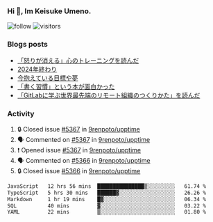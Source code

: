 ### Hi 👋, Im Keisuke Umeno.

<!--
**9renpoto/9renpoto** is a ✨ _special_ ✨ repository because its `README.md` (this file) appears on your GitHub profile.

Here are some ideas to get you started:

- 🔭 I’m currently working on ...
- 🌱 I’m currently learning ...
- 👯 I’m looking to collaborate on ...
- 🤔 I’m looking for help with ...
- 💬 Ask me about ...
- 📫 How to reach me: ...
- 😄 Pronouns: ...
- ⚡ Fun fact: ...
-->

![follow](https://img.shields.io/github/followers/9renpoto?label=Follow&style=social)
![visitors](https://komarev.com/ghpvc/?username=9renpoto&label=Profile%20views&color=0e75b6&style=flat)

### Blogs posts

<!-- BLOG-POST-LIST:START -->
- [「怒りが消える」心のトレーニングを読んだ](https://9renpoto.win/entry/2025/02/01/anger-management)
- [2024年終わり](https://9renpoto.win/entry/2024/12/31/2024-end)
- [今抱えている目標や夢](https://9renpoto.win/entry/2024/12/02/objective)
- [「書く習慣」という本が面白かった](https://9renpoto.win/entry/2024/11/11/leave_a_feeling_sad)
- [「GitLabに学ぶ世界最先端のリモート組織のつくりかた」を読んだ](https://9renpoto.win/entry/2024/09/10/remote_organization)
<!-- BLOG-POST-LIST:END -->

### Activity

<!--START_SECTION:activity-->
1. 🔒 Closed issue [#5367](https://github.com/9renpoto/upptime/issues/5367) in [9renpoto/upptime](https://github.com/9renpoto/upptime)
2. 🗣 Commented on [#5367](https://github.com/9renpoto/upptime/issues/5367#issuecomment-2637098825) in [9renpoto/upptime](https://github.com/9renpoto/upptime)
3. ❗ Opened issue [#5367](https://github.com/9renpoto/upptime/issues/5367) in [9renpoto/upptime](https://github.com/9renpoto/upptime)
4. 🗣 Commented on [#5366](https://github.com/9renpoto/upptime/issues/5366#issuecomment-2636600168) in [9renpoto/upptime](https://github.com/9renpoto/upptime)
5. 🔒 Closed issue [#5366](https://github.com/9renpoto/upptime/issues/5366) in [9renpoto/upptime](https://github.com/9renpoto/upptime)
<!--END_SECTION:activity-->

<!--START_SECTION:waka-->

```txt
JavaScript   12 hrs 56 mins  ███████████████▒░░░░░░░░░   61.74 %
TypeScript   5 hrs 30 mins   ██████▓░░░░░░░░░░░░░░░░░░   26.26 %
Markdown     1 hr 19 mins    █▓░░░░░░░░░░░░░░░░░░░░░░░   06.34 %
SQL          40 mins         ▓░░░░░░░░░░░░░░░░░░░░░░░░   03.22 %
YAML         22 mins         ▒░░░░░░░░░░░░░░░░░░░░░░░░   01.80 %
```

<!--END_SECTION:waka-->
